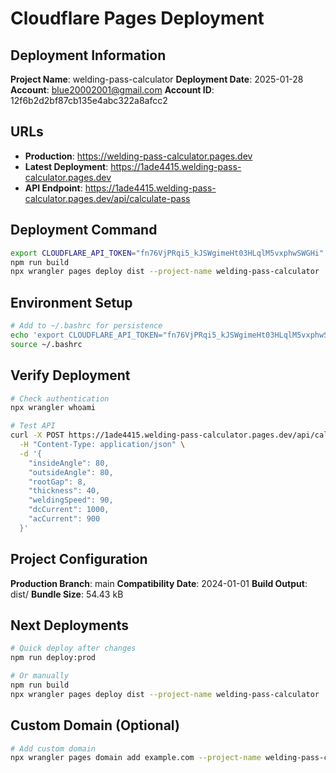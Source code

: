 # Cloudflare Pages Deployment

## Deployment Information

**Project Name**: welding-pass-calculator
**Deployment Date**: 2025-01-28
**Account**: blue20002001@gmail.com
**Account ID**: 12f6b2d2bf87cb135e4abc322a8afcc2

## URLs

- **Production**: https://welding-pass-calculator.pages.dev
- **Latest Deployment**: https://1ade4415.welding-pass-calculator.pages.dev
- **API Endpoint**: https://1ade4415.welding-pass-calculator.pages.dev/api/calculate-pass

## Deployment Command

```bash
export CLOUDFLARE_API_TOKEN="fn76VjPRqi5_kJSWgimeHt03HLqlM5vxphwSWGHi"
npm run build
npx wrangler pages deploy dist --project-name welding-pass-calculator
```

## Environment Setup

```bash
# Add to ~/.bashrc for persistence
echo 'export CLOUDFLARE_API_TOKEN="fn76VjPRqi5_kJSWgimeHt03HLqlM5vxphwSWGHi"' >> ~/.bashrc
source ~/.bashrc
```

## Verify Deployment

```bash
# Check authentication
npx wrangler whoami

# Test API
curl -X POST https://1ade4415.welding-pass-calculator.pages.dev/api/calculate-pass \
  -H "Content-Type: application/json" \
  -d '{
    "insideAngle": 80,
    "outsideAngle": 80,
    "rootGap": 8,
    "thickness": 40,
    "weldingSpeed": 90,
    "dcCurrent": 1000,
    "acCurrent": 900
  }'
```

## Project Configuration

**Production Branch**: main
**Compatibility Date**: 2024-01-01
**Build Output**: dist/
**Bundle Size**: 54.43 kB

## Next Deployments

```bash
# Quick deploy after changes
npm run deploy:prod

# Or manually
npm run build
npx wrangler pages deploy dist --project-name welding-pass-calculator
```

## Custom Domain (Optional)

```bash
# Add custom domain
npx wrangler pages domain add example.com --project-name welding-pass-calculator
```

